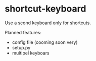 # shortcut-keyboard
Use a scond keyboard only for shortcuts.

Planned features:
  - config file (cooming soon very)
  - setup.py
  - multipel keyboars
